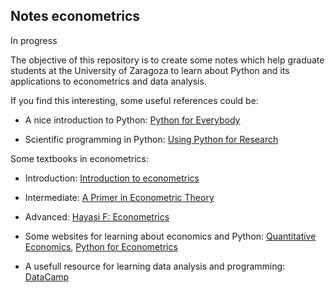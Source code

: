 ## Notes econometrics

In progress

The objective of this repository is to create some notes which help graduate students  at the University of Zaragoza to learn about Python and its applications to econometrics and data analysis.

If you find this interesting, some useful references could be:

- A nice introduction to Python: [Python for Everybody](https://www.coursera.org/specializations/python)

- Scientific programming in Python:  [Using Python for Research](https://www.edx.org/es/course/using-python-research-harvardx-ph526x-0)

Some textbooks in econometrics:

  - Introduction: [Introduction to econometrics](http://catalogue.pearsoned.co.uk/educator/product/Introduction-to-Econometrics-International-Edition/9781408264331.page) 
  - Intermediate: [A Primer in Econometric Theory](https://mitpress.mit.edu/books/primer-econometric-theory)
  - Advanced: [Hayasi F: Econometrics](https://press.princeton.edu/titles/6946.html) 

- Some websites for learning about economics and Python:
[Quantitative Economics](https://lectures.quantecon.org),
[Python for Econometrics](https://www.kevinsheppard.com/Python_for_Econometrics)

- A usefull resource for learning data analysis and programming: [DataCamp](https://www.datacamp.com)
